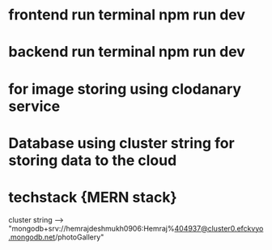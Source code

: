 # frontend run terminal  npm run dev
# backend run terminal npm run dev
# for image storing using clodanary service 
# Database using cluster string for storing data to the cloud
# techstack {MERN stack}
cluster string --> "mongodb+srv://hemrajdeshmukh0906:Hemraj%404937@cluster0.efckvyo.mongodb.net/photoGallery" 
